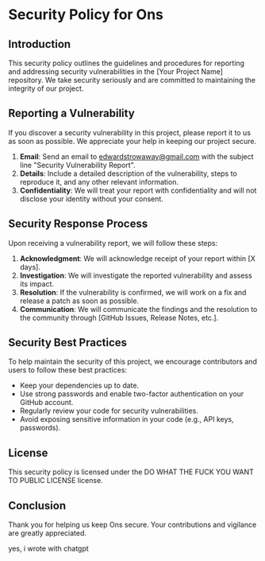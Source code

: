 # Security Policy for Ons

## Introduction

This security policy outlines the guidelines and procedures for reporting and addressing security vulnerabilities in the [Your Project Name] repository. We take security seriously and are committed to maintaining the integrity of our project.

## Reporting a Vulnerability

If you discover a security vulnerability in this project, please report it to us as soon as possible. We appreciate your help in keeping our project secure. 

1. **Email**: Send an email to edwardstrowaway@gmail.com with the subject line "Security Vulnerability Report".
2. **Details**: Include a detailed description of the vulnerability, steps to reproduce it, and any other relevant information.
3. **Confidentiality**: We will treat your report with confidentiality and will not disclose your identity without your consent.

## Security Response Process

Upon receiving a vulnerability report, we will follow these steps:

1. **Acknowledgment**: We will acknowledge receipt of your report within [X days].
2. **Investigation**: We will investigate the reported vulnerability and assess its impact.
3. **Resolution**: If the vulnerability is confirmed, we will work on a fix and release a patch as soon as possible.
4. **Communication**: We will communicate the findings and the resolution to the community through [GitHub Issues, Release Notes, etc.].

## Security Best Practices

To help maintain the security of this project, we encourage contributors and users to follow these best practices:

- Keep your dependencies up to date.
- Use strong passwords and enable two-factor authentication on your GitHub account.
- Regularly review your code for security vulnerabilities.
- Avoid exposing sensitive information in your code (e.g., API keys, passwords).

## License

This security policy is licensed under the DO WHAT THE FUCK YOU WANT TO PUBLIC LICENSE license.

## Conclusion

Thank you for helping us keep Ons secure. Your contributions and vigilance are greatly appreciated.

yes, i wrote with chatgpt
